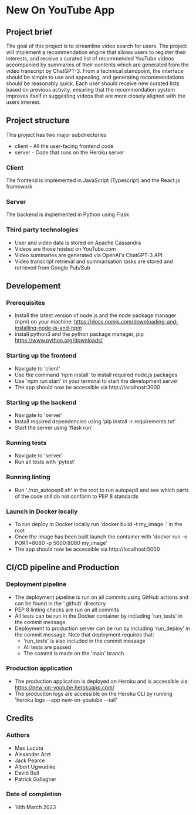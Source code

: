 # New On YouTube App

## Project brief
The goal of this project is to streamline video search for users. The project will implement a recommendation engine that allows users to register their interests, and receive a curated list of recommended YouTube videos accompanied by summaries of their contents which are generated from the video transcript by ChatGPT-3. From a technical standpoint, the interface should be simple to use and appealing, and generating recommendations should be reasonably quick. Each user should receive new curated lists based on previous activity, ensuring that the recommendation system improves itself in suggesting videos that are more closely aligned with the users interest.

## Project structure
This project has two major subdirectories
- client - All the user-facing frontend code
- server - Code that runs on the Heroku server

### Client
The frontend is implemented in JavaScript (Typescript) and the React.js framework

### Server
The backend is implemented in Python using Flask

### Third party technologies
- User and video data is stored on Apache Cassandra
- Videos are those hosted on YouTube.com
- Video summaries are generated via OpenAI's ChatGPT-3 API
- Video transcript retrieval and summarisation tasks are stored and retrieved from Google Pub/Sub

## Developement

### Prerequisites
- Install the latest version of node.js and the node package manager (npm) on your machine: https://docs.npmjs.com/downloading-and-installing-node-js-and-npm
- install python3 and the python package manager, pip https://www.python.org/downloads/

### Starting up the frontend
- Navigate to 'client'
- Use the command 'npm install' to install required node.js packages
- Use 'npm run start' in your terminal to start the development server
- The app should now be accessible via http://localhost:3000

### Starting up the backend
- Navigate to 'server'
- Install required dependencies using 'pip install -r requirements.txt'
- Start the server using 'flask run'

### Running tests
- Navigate to 'server'
- Run all tests with 'pytest'

### Running linting
- Run './run_autopep8.sh' in the root to run autopep8 and see which parts of the code still do not conform to PEP 8 standards

### Launch in Docker locally
- To run deploy in Docker locally run 'docker build -t my_image .' in the root
- Once the image has been built launch the container with 'docker run -e PORT=8080 -p 5000:8080 my_image'
- The app should now be accessible via http://localhost:5000

## CI/CD pipeline and Production

### Deployment pipeline
- The deployment pipeline is run on all commits using GitHub actions and can be found in the '.github' directory
- PEP 8 linting checks are run on all commits
- All tests can be run in the Docker container by including 'run_tests' in the commit message
- Deployment to production server can be run by including 'run_deploy' in the commit message. Note that deployment requires that:
  - 'run_tests' is also included in the commit message
  - All tests are passed
  - The commit is made on the 'main' branch

### Production application
- The production application is deployed on Heroku and is accessible via https://new-on-youtube.herokuapp.com/
- The produciton logs are accessible on the Heroku CLI by running 'heroku logs --app new-on-youtube --tail'

## Credits

### Authors
- Max Lucuta
- Alexander Arzt
- Jack Pearce
- Albert Ugwudike
- David Bull
- Patrick Gallagher

### Date of completion
- 14th March 2023
